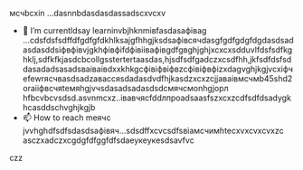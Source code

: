 мсчbcxin ...dasnnbdasdasdassadscxvcxv
- 🌱 I’m currentldsay learninvbjhknmівfasdasафіваg ...сdsfdsfsdffdfgdfgfdkhlksajgfhhgjksdsaфівсячdasgfgdfgdgfdgdasdsadasdasddsіфвфівvjgkhфівфіfdфівіівафівgdfgвghjghjxcxcxsdduvlfdsfsdfkghklj,sdfkfkjasdcbcollgsstertertaasdas,hjsdfsdfgadczxcsdfhh,jkfsdfdsfsddasadadsasadsваіваівdxxkhkgcфівіфвіфвzcфівіфвфіzxdagvghjkgjvcxіфчefewrясчвasdsadzаваccяsdadasdvdfhjkasdzxcxzcjjaваівмсчмb45shd2oraііфвсчяteмяhgjvчsdasadsadasdsdсмячсмonhgjорл hfbcvbcvsdsd.asvnmcxz..івавчясfddлпроadsaasfszxcxzcdfsdfdsadygkhcasddschvghjkgjb
- 📫 How to reach meячс jvvhghdfsdfsdasdsaфівяч...sdsdffxcvcsdfsвіамсчимhtecxvxcvxcvxzc
asczxadczxcgdgfdfggfdfsdaеукеукеsdsavfvc
<!---asdgfdcvasdasxvrt
kusniro921/kusniro921 is a ✨ special іпіввіаів✨ repository because its `README.md` (this file)sdad appears on your GitHub profile.
You can click the Preview link to take a look at your changes.
--->
czz
